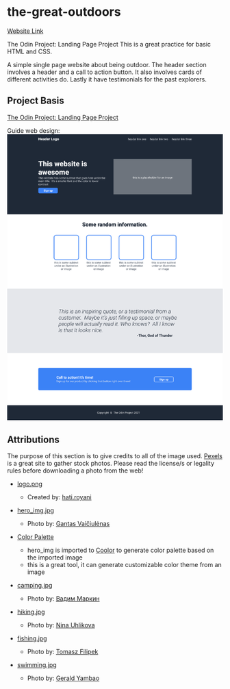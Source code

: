 # the-great-outdoors

[Website Link](https://rali-28.github.io/the-great-outdoors/)

The Odin Project: Landing Page Project
This is a great practice for basic HTML and CSS.

A simple single page website about being outdoor. 
The header section involves a header and a call to action button.
It also involves cards of different activities do.
Lastly it have testimonials for the past explorers. 
## Project Basis

[The Odin Project: Landing Page Project](https://www.theodinproject.com/lessons/foundations-landing-page)

Guide web design:
![The guide design of T.O.P for creating the landing page](./assets/base_design.png) 


## Attributions

The purpose of this section is to give credits to all of the image used.
[Pexels](https://www.pexels.com/) is a great site to gather stock photos.
Please read the license/s or legality rules before downloading a photo from the web!

- [logo.png](https://www.vecteezy.com/vector-art/622765-mountain-vector-logo-and-symbol)
    - Created by: [hati.royani](https://www.vecteezy.com/members/hati-royani)

- [hero_img.jpg](https://www.pexels.com/photo/snowy-mountain-peak-covered-by-clouds-4091975/)
    - Photo by: [Gantas Vaičiulėnas](https://www.pexels.com/@gantas/)

- [Color Palette](https://coolors.co/palette/453b2f-11100e-d9b698-a2a7a2-b3a79a)
    - hero_img is imported to [Coolor](https://coolors.co/) to generate color palette based on the imported image
    - this is a great tool, it can generate customizable color theme from an image

- [camping.jpg](https://www.pexels.com/photo/burning-wood-above-rocks-2235874/)
    - Photo by: [Вадим Маркин](https://www.pexels.com/@vadimmarkin/)

- [hiking.jpg](https://www.pexels.com/photo/woman-standing-on-cliff-287240/)
    - Photo by: [Nina Uhlikova](https://www.pexels.com/@ninauhlikova/)

- [fishing.jpg](https://www.pexels.com/photo/two-men-fishing-on-lake-1630039/)
    - Photo by: [Tomasz Filipek](https://www.pexels.com/@tombrand/)

- [swimming.jpg](https://www.pexels.com/photo/photo-of-boy-swinging-over-body-of-water-2413238/)
    - Photo by: [Gerald Yambao](https://www.pexels.com/@gerald-yambao-1266170/)



    
